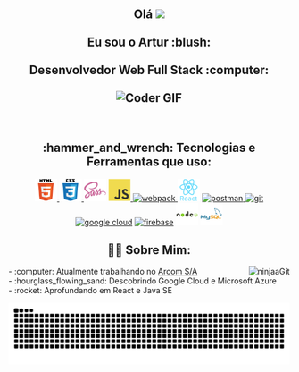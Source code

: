 <div>
 <h2 align="center">
  <abc>
   <br>Olá <img src="https://user-images.githubusercontent.com/42378118/110234147-e3259600-7f4e-11eb-95be-0c4047144dea.gif" width="30"><br>
   <br> Eu sou o Artur :blush:<br>
   <br> Desenvolvedor Web Full Stack :computer:<br>
   <br>
     <img rc="https://pa1.narvii.com/6627/21b62750c6f0e0655c26dd3127a87135d0d86043_hq.gif" alt="Coder GIF" width="500">
  </abc>
 </h2> 
</div>
<div style="display: inline_block"><br>
  <h2 align="center">:hammer_and_wrench: Tecnologias e Ferramentas que uso:</h2>
 <p align="center">
  <a href="https://www.w3.org/html/" target="_blank"> <img src="https://raw.githubusercontent.com/devicons/devicon/master/icons/html5/html5-original-wordmark.svg" alt="html5" width="40" height="40"/> </a>
  <a href="https://www.w3schools.com/css/" target="_blank"> <img src="https://raw.githubusercontent.com/devicons/devicon/master/icons/css3/css3-original-wordmark.svg" alt="css3" width="40" height="40"/> </a>
  <a href="https://sass-lang.com" target="_blank"> <img src="https://raw.githubusercontent.com/devicons/devicon/master/icons/sass/sass-original.svg" alt="sass" width="40" height="40"/></a>
  <a href="https://developer.mozilla.org/en-US/docs/Web/JavaScript" target="_blank"> <img src="https://raw.githubusercontent.com/devicons/devicon/master/icons/javascript/javascript-original.svg" alt="javascript" width="40" height="40"/> </a>
  <a href="https://webpack.js.org/" target="_blank"> <img src="https://www.vectorlogo.zone/logos/js_webpack/js_webpack-icon.svg" alt="webpack" width="40" height="40"/> </a>
  <a href="https://reactjs.org/" target="_blank"> <img src="https://raw.githubusercontent.com/devicons/devicon/master/icons/react/react-original-wordmark.svg" alt="react" width="40" height="40"/></a>
  <a href="https://www.postman.com/" target="_blank"> <img src="https://www.vectorlogo.zone/logos/getpostman/getpostman-icon.svg" alt="postman" width="40" height="40"/> </a>
  <a href="https://git-scm.com/" target="_blank"> <img src="https://www.vectorlogo.zone/logos/git-scm/git-scm-icon.svg" alt="git" width="40" height="40"/> </a>
  <a href="https://cloud.google.com/" target="_blank"> <img src="https://www.vectorlogo.zone/logos/google_cloud/google_cloud-icon.svg" alt="google cloud" width="40" height="40"/></a>
  <a href="https://firebase.google.com/" target="_blank"> <img src="https://www.vectorlogo.zone/logos/firebase/firebase-icon.svg" alt="firebase" width="40" height="40"/></a>
  <a href="https://nodejs.org" target="_blank"> <img src="https://raw.githubusercontent.com/devicons/devicon/master/icons/nodejs/nodejs-original-wordmark.svg" alt="nodejs" width="40" height="40"/></a>
  <a href="https://www.mysql.com" target="_blank"> <img src="https://raw.githubusercontent.com/devicons/devicon/master/icons/mysql/mysql-original-wordmark.svg" alt="mysql" width="40" height="40"/></a>
 </p>
  
</div>
  
  ##
 
<div> 
 <h2 align="center">🧑‍💻 Sobre Mim:</h2>
 <img align="right" alt="ninjaaGit" src="https://media.discordapp.net/attachments/857393129858400296/881197073268105247/ezgif.com-gif-maker.gif?width=225&height=219">
- :computer: Atualmente trabalhando no <a href="http://www.arcom.com.br">Arcom S/A</a><br>
- :hourglass_flowing_sand:  Descobrindo Google Cloud e Microsoft Azure <br>
- :rocket: Aprofundando em React e Java SE

![Snake animation](https://github.com/ninjaaGit/ninjaaGit/blob/output/github-contribution-grid-snake.svg)
 
 
</div>
